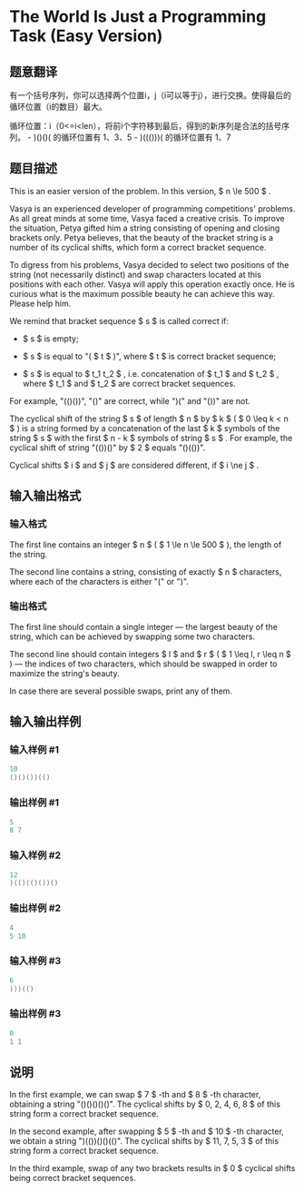 # The World Is Just a Programming Task (Easy Version)

## 题意翻译

有一个括号序列，你可以选择两个位置i，j（i可以等于j），进行交换。使得最后的循环位置（i的数目）最大。

循环位置：i（0<=i<len），将前i个字符移到最后，得到的新序列是合法的括号序列。 - )()()( 的循环位置有 1、3、5 - )((()))( 的循环位置有 1、7

## 题目描述

This is an easier version of the problem. In this version, $ n \le 500 $ .

Vasya is an experienced developer of programming competitions' problems. As all great minds at some time, Vasya faced a creative crisis. To improve the situation, Petya gifted him a string consisting of opening and closing brackets only. Petya believes, that the beauty of the bracket string is a number of its cyclical shifts, which form a correct bracket sequence.

To digress from his problems, Vasya decided to select two positions of the string (not necessarily distinct) and swap characters located at this positions with each other. Vasya will apply this operation exactly once. He is curious what is the maximum possible beauty he can achieve this way. Please help him.

We remind that bracket sequence $ s $ is called correct if:

- $ s $ is empty;

- $ s $ is equal to "( $ t $ )", where $ t $ is correct bracket sequence;

- $ s $ is equal to $ t_1 t_2 $ , i.e. concatenation of $ t_1 $ and $ t_2 $ , where $ t_1 $ and $ t_2 $ are correct bracket sequences.

For example, "(()())", "()" are correct, while ")(" and "())" are not.

The cyclical shift of the string $ s $ of length $ n $ by $ k $ ( $ 0 \leq k < n $ ) is a string formed by a concatenation of the last $ k $ symbols of the string $ s $ with the first $ n - k $ symbols of string $ s $ . For example, the cyclical shift of string "(())()" by $ 2 $ equals "()(())".

Cyclical shifts $ i $ and $ j $ are considered different, if $ i \ne j $ .

## 输入输出格式

### 输入格式

The first line contains an integer $ n $ ( $ 1 \le n \le 500 $ ), the length of the string.

The second line contains a string, consisting of exactly $ n $ characters, where each of the characters is either "(" or ")".

### 输出格式

The first line should contain a single integer — the largest beauty of the string, which can be achieved by swapping some two characters.

The second line should contain integers $ l $ and $ r $ ( $ 1 \leq l, r \leq n $ ) — the indices of two characters, which should be swapped in order to maximize the string's beauty.

In case there are several possible swaps, print any of them.

## 输入输出样例

### 输入样例 #1

```cpp
10
()()())(()

```
### 输出样例 #1

```cpp
5
8 7

```
### 输入样例 #2

```cpp
12
)(()(()())()

```
### 输出样例 #2

```cpp
4
5 10

```
### 输入样例 #3

```cpp
6
)))(()

```
### 输出样例 #3

```cpp
0
1 1

```
## 说明

In the first example, we can swap $ 7 $ -th and $ 8 $ -th character, obtaining a string "()()()()()". The cyclical shifts by $ 0, 2, 4, 6, 8 $ of this string form a correct bracket sequence.

In the second example, after swapping $ 5 $ -th and $ 10 $ -th character, we obtain a string ")(())()()(()". The cyclical shifts by $ 11, 7, 5, 3 $ of this string form a correct bracket sequence.

In the third example, swap of any two brackets results in $ 0 $ cyclical shifts being correct bracket sequences.

